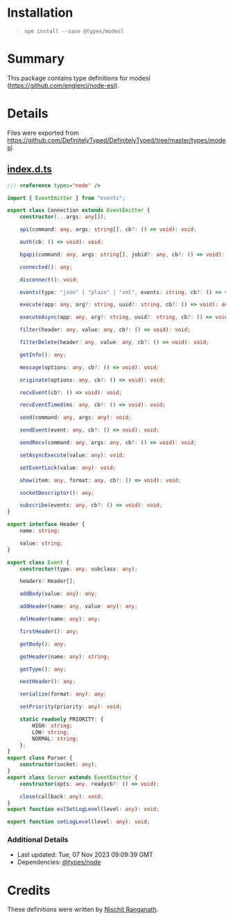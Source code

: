 # Installation
> `npm install --save @types/modesl`

# Summary
This package contains type definitions for modesl (https://github.com/englercj/node-esl).

# Details
Files were exported from https://github.com/DefinitelyTyped/DefinitelyTyped/tree/master/types/modesl.
## [index.d.ts](https://github.com/DefinitelyTyped/DefinitelyTyped/tree/master/types/modesl/index.d.ts)
````ts
/// <reference types="node" />

import { EventEmitter } from "events";

export class Connection extends EventEmitter {
    constructor(...args: any[]);

    api(command: any, args: string[], cb?: () => void): void;

    auth(cb: () => void): void;

    bgapi(command: any, args: string[], jobid?: any, cb?: () => void): void;

    connected(): any;

    disconnect(): void;

    events(type: "json" | "plain" | "xml", events: string, cb?: () => void): void;

    execute(app: any, arg?: string, uuid?: string, cb?: () => void): any;

    executeAsync(app: any, arg?: string, uuid?: string, cb?: () => void): any;

    filter(header: any, value: any, cb?: () => void): void;

    filterDelete(header: any, value: any, cb?: () => void): void;

    getInfo(): any;

    message(options: any, cb?: () => void): void;

    originate(options: any, cb?: () => void): void;

    recvEvent(cb?: () => void): void;

    recvEventTimed(ms: any, cb?: () => void): void;

    send(command: any, args: any): void;

    sendEvent(event: any, cb?: () => void): void;

    sendRecv(command: any, args: any, cb?: () => void): void;

    setAsyncExecute(value: any): void;

    setEventLock(value: any): void;

    show(item: any, format: any, cb?: () => void): void;

    socketDescriptor(): any;

    subscribe(events: any, cb?: () => void): void;
}

export interface Header {
    name: string;

    value: string;
}

export class Event {
    constructor(type: any, subclass: any);

    headers: Header[];

    addBody(value: any): any;

    addHeader(name: any, value: any): any;

    delHeader(name: any): any;

    firstHeader(): any;

    getBody(): any;

    getHeader(name: any): string;

    getType(): any;

    nextHeader(): any;

    serialize(format: any): any;

    setPriority(priority: any): void;

    static readonly PRIORITY: {
        HIGH: string;
        LOW: string;
        NORMAL: string;
    };
}
export class Parser {
    constructor(socket: any);
}
export class Server extends EventEmitter {
    constructor(opts: any, readycb?: () => void);

    close(callback: any): void;
}
export function eslSetLogLevel(level: any): void;

export function setLogLevel(level: any): void;

````

### Additional Details
 * Last updated: Tue, 07 Nov 2023 09:09:39 GMT
 * Dependencies: [@types/node](https://npmjs.com/package/@types/node)

# Credits
These definitions were written by [Nischit Ranganath](https://github.com/neeschit).
